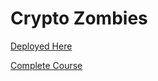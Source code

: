 # Crypto Zombies 

[Deployed Here](https://rinkeby.etherscan.io/address/0xeba1d1ca326d33a154b495bd895be1f345648697#readContract)

[Complete Course](https://cryptozombies.io/en/course)